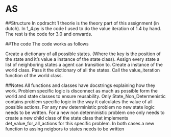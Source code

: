 # AS

##Structure
In opdracht 1 theorie is the theory part of this assignment (in dutch). 
In 1_4.py is the code I used to do the value iteration of 1.4 by hand.
The rest is the code for 3.0 and onwards.

##The code
The code works as follows

Create a dictionary of all possible states.
  (Where the key is the position of the state and it’s value a instance of the state class).
Assign every state a list of neighboring states a agent can transition to.
Create a instance of the world class.
Pass it the dictionary of all the states.
Call the value_iteration function of the world class.
 
##Notes
All functions and classes have docstrings explaining how they work.
Problem specific logic is disconnect as much as possible form the world and state classes to ensure reusability.
Only State_Non_Determenistic contains problem specific logic in the way it calculates the value of all possible actions. 
For any new deterministic problem no new state logic needs to be written. 
For a new non deterministic problem one only needs to create a new child class of the state class that implements det_value_for_all_actions for this specific problem.
In both cases a new function to assing neigbors to states needs to be written

